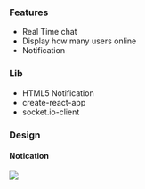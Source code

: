 ### Features

-   Real Time chat
-   Display how many users online
-   Notification

### Lib

-   HTML5 Notification
-   create-react-app
-   socket.io-client

### Design

#### Notication 

<img src="https://github.com/SY-NG/ChatRoom/blob/master/doc/web_notification_flow.png" />
